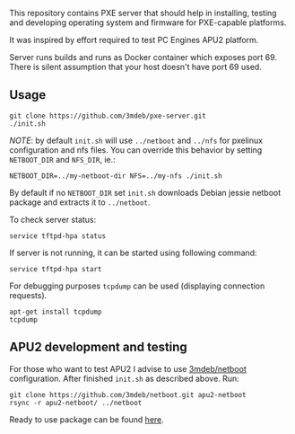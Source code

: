 This repository contains PXE server that should help in installing, testing and
developing operating system and firmware for PXE-capable platforms.

It was inspired by effort required to test PC Engines APU2 platform.

Server runs builds and runs as Docker container which exposes port 69. There is
silent assumption that your host doesn't have port 69 used.

Usage
-----

```
git clone https://github.com/3mdeb/pxe-server.git
./init.sh
```

_NOTE_: by default `init.sh` will use `../netboot` and `../nfs` for pxelinux
configuration and nfs files. You can override this behavior by setting
`NETBOOT_DIR` and `NFS_DIR`, ie.:

```
NETBOOT_DIR=../my-netboot-dir NFS=../my-nfs ./init.sh
```

By default if no `NETBOOT_DIR` set `init.sh` downloads Debian jessie netboot
package and extracts it to `../netboot`.

To check server status:

```
service tftpd-hpa status
```
If server is not running, it can be started using following command:

```
service tftpd-hpa start
```

For debugging purposes `tcpdump` can be used (displaying connection requests).

```
apt-get install tcpdump
tcpdump
```

APU2 development and testing
----------------------------

For those who want to test APU2 I advise to use [3mdeb/netboot](https://github.com/3mdeb/netboot) configuration.
After finished `init.sh` as described above. Run:

```
git clone https://github.com/3mdeb/netboot.git apu2-netboot
rsync -r apu2-netboot/ ../netboot
```

Ready to use package can be found [here](http://3mdeb.com/netboot/netboot-20160627.tar.gz).
